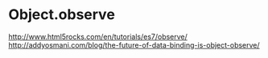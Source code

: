 Object.observe
=====

http://www.html5rocks.com/en/tutorials/es7/observe/
http://addyosmani.com/blog/the-future-of-data-binding-is-object-observe/

